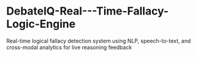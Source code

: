# DebateIQ-Real---Time-Fallacy-Logic-Engine
Real-time logical fallacy detection system using NLP, speech-to-text, and cross-modal analytics for live reasoning feedback
